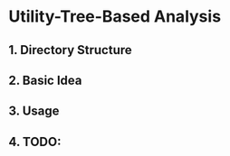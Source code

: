 # Utility-Tree-Based Analysis

## 1. Directory Structure


## 2. Basic Idea


## 3. Usage


## 4. TODO: